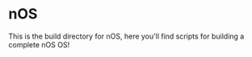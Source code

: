 # nOS

This is the build directory for nOS, here you'll find scripts for building a complete nOS OS!
